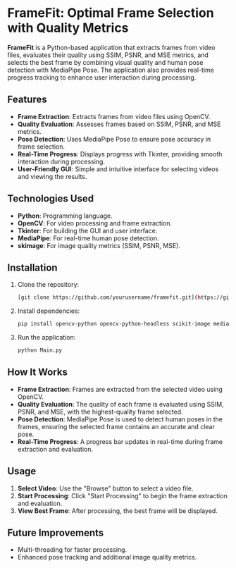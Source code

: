 # FrameFit: Optimal Frame Selection with Quality Metrics

**FrameFit** is a Python-based application that extracts frames from video files, evaluates their quality using SSIM, PSNR, and MSE metrics, and selects the best frame by combining visual quality and human pose detection with MediaPipe Pose. The application also provides real-time progress tracking to enhance user interaction during processing.

## Features
- **Frame Extraction**: Extracts frames from video files using OpenCV.
- **Quality Evaluation**: Assesses frames based on SSIM, PSNR, and MSE metrics.
- **Pose Detection**: Uses MediaPipe Pose to ensure pose accuracy in frame selection.
- **Real-Time Progress**: Displays progress with Tkinter, providing smooth interaction during processing.
- **User-Friendly GUI**: Simple and intuitive interface for selecting videos and viewing the results.

## Technologies Used
- **Python**: Programming language.
- **OpenCV**: For video processing and frame extraction.
- **Tkinter**: For building the GUI and user interface.
- **MediaPipe**: For real-time human pose detection.
- **skimage**: For image quality metrics (SSIM, PSNR, MSE).

## Installation
1. Clone the repository:
    ```bash
    [git clone https://github.com/yourusername/framefit.git](https://github.com/vaishuvadla/BestVideoFrameSelection_Using_SSIM_PSNR.git)
    ```
2. Install dependencies:
    ```bash
    pip install opencv-python opencv-python-headless scikit-image mediapipe
    ```
3. Run the application:
    ```bash
    python Main.py
    ```

## How It Works
- **Frame Extraction**: Frames are extracted from the selected video using OpenCV.
- **Quality Evaluation**: The quality of each frame is evaluated using SSIM, PSNR, and MSE, with the highest-quality frame selected.
- **Pose Detection**: MediaPipe Pose is used to detect human poses in the frames, ensuring the selected frame contains an accurate and clear pose.
- **Real-Time Progress**: A progress bar updates in real-time during frame extraction and evaluation.

## Usage
1. **Select Video**: Use the "Browse" button to select a video file.
2. **Start Processing**: Click "Start Processing" to begin the frame extraction and evaluation.
3. **View Best Frame**: After processing, the best frame will be displayed.

## Future Improvements
- Multi-threading for faster processing.
- Enhanced pose tracking and additional image quality metrics.
